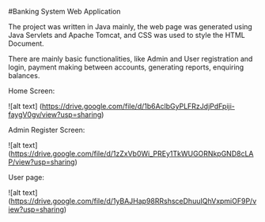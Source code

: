 #Banking System Web Application 

The project was written in Java mainly, the web page was generated using Java Servlets and Apache Tomcat, and CSS was used to style the HTML Document.

There are mainly basic functionalities, like Admin and User registration and login, payment making between accounts, generating reports, enquiring balances.

Home Screen:

![alt text] (https://drive.google.com/file/d/1b6AclbGyPLFRzJdjPdFpiji-faygV0gv/view?usp=sharing)

Admin Register Screen:

![alt text] (https://drive.google.com/file/d/1zZxVb0Wi_PREy1TkWUGORNkpGND8cLAP/view?usp=sharing)

User page:

![alt text] (https://drive.google.com/file/d/1yBAJHap98RRshsceDhuuIQhVxpmiOF9P/view?usp=sharing)

